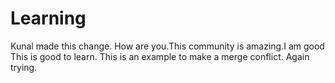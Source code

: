 # Learning

 
Kunal made this change.
How are you.This community is amazing.I am good
This is good to learn.
This is an example to make a merge conflict.
Again trying.
